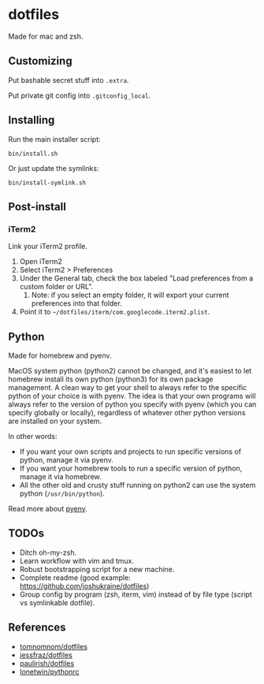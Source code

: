 # dotfiles

Made for mac and zsh.

## Customizing

Put bashable secret stuff into `.extra`.

Put private git config into `.gitconfig_local`.

## Installing

Run the main installer script:

```
bin/install.sh
```

Or just update the symlinks:

```
bin/install-symlink.sh
```

## Post-install

### iTerm2

Link your iTerm2 profile.

1. Open iTerm2
2. Select iTerm2 > Preferences
3. Under the General tab, check the box labeled "Load preferences from a custom folder or URL".
   1. Note: if you select an empty folder, it will export your current preferences into that folder. 
4. Point it to `~/dotfiles/iterm/com.googlecode.iterm2.plist`.

## Python

Made for homebrew and pyenv.

MacOS system python (python2) cannot be changed, and it's easiest to let homebrew install its own python (python3) for
its own package management. A clean way to get your shell to always refer to the specific python of your choice is with
pyenv. The idea is that your own programs will always refer to the version of python you specify with pyenv (which you
can specify globally or locally), regardless of whatever other python versions are installed on your system.

In other words:

* If you want your own scripts and projects to run specific versions of python, manage it via pyenv.
* If you want your homebrew tools to run a specific version of python, manage it via homebrew.
* All the other old and crusty stuff running on python2 can use the system python (`/usr/bin/python`).

Read more about [pyenv](https://github.com/pyenv/pyenv).

## TODOs

* Ditch oh-my-zsh.
* Learn workflow with vim and tmux.
* Robust bootstrapping script for a new machine.
* Complete readme (good example: https://github.com/joshukraine/dotfiles)
* Group config by program (zsh, iterm, vim) instead of by file type (script vs symlinkable dotfile).

## References

* [tomnomnom/dotfiles](https://github.com/tomnomnom/dotfiles)
* [jessfraz/dotfiles](https://github.com/jessfraz/dotfiles)
* [paulirish/dotfiles](https://github.com/paulirish/dotfiles)
* [lonetwin/pythonrc](https://github.com/lonetwin/pythonrc)
